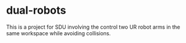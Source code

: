 # dual-robots

This is a project for SDU involving the control two UR robot arms in the same workspace while avoiding collisions. 
